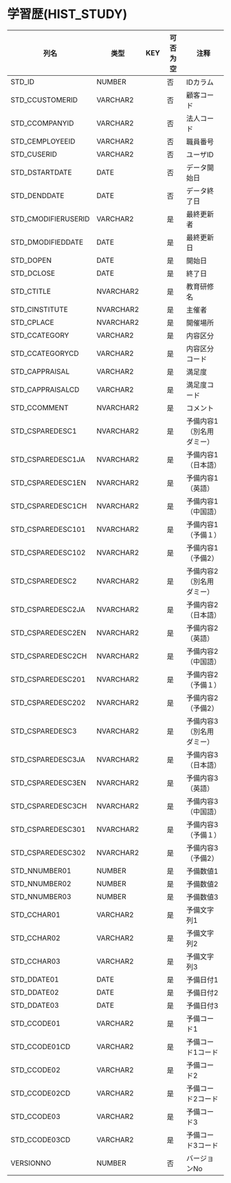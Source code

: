 # 学習歴(HIST_STUDY)
| 列名   | 类型   | KEY  | 可否为空 | 注释   |
| ---- | ---- | ---- | ---- | ---- |
|STD_ID|NUMBER||否|IDカラム  |
|STD_CCUSTOMERID|VARCHAR2||否|顧客コード|
|STD_CCOMPANYID|VARCHAR2||否|法人コード|
|STD_CEMPLOYEEID|VARCHAR2||否|職員番号|
|STD_CUSERID|VARCHAR2||否|ユーザID|
|STD_DSTARTDATE|DATE||否|データ開始日|
|STD_DENDDATE|DATE||否|データ終了日|
|STD_CMODIFIERUSERID|VARCHAR2||是|最終更新者|
|STD_DMODIFIEDDATE|DATE||是|最終更新日|
|STD_DOPEN|DATE||是|開始日|
|STD_DCLOSE|DATE||是|終了日|
|STD_CTITLE|NVARCHAR2||是|教育研修名|
|STD_CINSTITUTE|NVARCHAR2||是|主催者|
|STD_CPLACE|NVARCHAR2||是|開催場所|
|STD_CCATEGORY|VARCHAR2||是|内容区分|
|STD_CCATEGORYCD|VARCHAR2||是|内容区分コード|
|STD_CAPPRAISAL|VARCHAR2||是|満足度|
|STD_CAPPRAISALCD|VARCHAR2||是|満足度コード|
|STD_CCOMMENT|NVARCHAR2||是|コメント|
|STD_CSPAREDESC1|NVARCHAR2||是|予備内容1（別名用ダミー）|
|STD_CSPAREDESC1JA|NVARCHAR2||是|予備内容1（日本語）|
|STD_CSPAREDESC1EN|NVARCHAR2||是|予備内容1（英語）|
|STD_CSPAREDESC1CH|NVARCHAR2||是|予備内容1（中国語）|
|STD_CSPAREDESC101|NVARCHAR2||是|予備内容1（予備１）|
|STD_CSPAREDESC102|NVARCHAR2||是|予備内容1（予備2）|
|STD_CSPAREDESC2|NVARCHAR2||是|予備内容2（別名用ダミー）|
|STD_CSPAREDESC2JA|NVARCHAR2||是|予備内容2（日本語）|
|STD_CSPAREDESC2EN|NVARCHAR2||是|予備内容2（英語）|
|STD_CSPAREDESC2CH|NVARCHAR2||是|予備内容2（中国語）|
|STD_CSPAREDESC201|NVARCHAR2||是|予備内容2（予備１）|
|STD_CSPAREDESC202|NVARCHAR2||是|予備内容2（予備2）|
|STD_CSPAREDESC3|NVARCHAR2||是|予備内容3（別名用ダミー）|
|STD_CSPAREDESC3JA|NVARCHAR2||是|予備内容3（日本語）|
|STD_CSPAREDESC3EN|NVARCHAR2||是|予備内容3（英語）|
|STD_CSPAREDESC3CH|NVARCHAR2||是|予備内容3（中国語）|
|STD_CSPAREDESC301|NVARCHAR2||是|予備内容3（予備１）|
|STD_CSPAREDESC302|NVARCHAR2||是|予備内容3（予備2）|
|STD_NNUMBER01|NUMBER||是|予備数値1|
|STD_NNUMBER02|NUMBER||是|予備数値2|
|STD_NNUMBER03|NUMBER||是|予備数値3|
|STD_CCHAR01|VARCHAR2||是|予備文字列1|
|STD_CCHAR02|VARCHAR2||是|予備文字列2|
|STD_CCHAR03|VARCHAR2||是|予備文字列3|
|STD_DDATE01|DATE||是|予備日付1|
|STD_DDATE02|DATE||是|予備日付2|
|STD_DDATE03|DATE||是|予備日付3|
|STD_CCODE01|VARCHAR2||是|予備コード1|
|STD_CCODE01CD|VARCHAR2||是|予備コード1コード|
|STD_CCODE02|VARCHAR2||是|予備コード2|
|STD_CCODE02CD|VARCHAR2||是|予備コード2コード|
|STD_CCODE03|VARCHAR2||是|予備コード3|
|STD_CCODE03CD|VARCHAR2||是|予備コード3コード|
|VERSIONNO|NUMBER||否|バージョンNo  |
